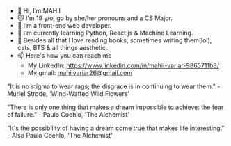 - 👋 Hi, I’m MAHII
- 🐱 I'm 19 y/o, go by she/her pronouns and a CS Major.
- 👀 I’m a front-end web developer.
- 🌱 I’m currently learning Python, React js & Machine Learning.
- 💞️ Besides all that I love reading books, sometimes writing them(lol), cats, BTS & all things aesthetic.
- 📫 Here's how you can reach me 
    - My LinkedIn: https://www.linkedin.com/in/mahii-variar-9865711b3/
    - My gmail: mahiivariar26@gmail.com
    
"It is no stigma to wear rags; the disgrace is in continuing to wear them." - Muriel Strode, 'Wind-Wafted Wild Flowers'

“There is only one thing that makes a dream impossible to achieve: the fear of failure.” - Paulo Coehlo, 'The Alchemist'

“It's the possibility of having a dream come true that makes life interesting.” - Also Paulo Coehlo, 'The Alchemist'

<!---
mahiiverse1/mahiiverse1 is a ✨ special ✨ repository because its `README.md` (this file) appears on your GitHub profile.
You can click the Preview link to take a look at your changes.
--->
